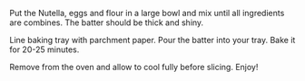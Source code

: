 Put the Nutella, eggs and flour in a large bowl and mix until all ingredients are combines. The batter should be thick and shiny.

Line baking tray with parchment paper. Pour the batter into your tray. Bake it for 20-25 minutes. 

Remove from the oven and allow to cool fully before slicing. Enjoy! 